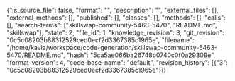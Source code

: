 {"is_source_file": false, "format": "", "description": "", "external_files": [], "external_methods": [], "published": [], "classes": [], "methods": [], "calls": [], "search-terms": ["skillswap-community-5463-5470", "README.md", "skillswap"], "state": 2, "file_id": 1, "knowledge_revision": 3, "git_revision": "0c5c08203b88312529ced0ecf2d3367385c1965e", "filename": "/home/kavia/workspace/code-generation/skillswap-community-5463-5470/README.md", "hash": "5ca5ae066ba26748b0740c0f0a29309e", "format-version": 4, "code-base-name": "default", "revision_history": [{"3": "0c5c08203b88312529ced0ecf2d3367385c1965e"}]}